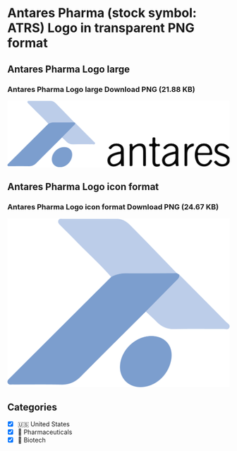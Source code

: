 # Antares Pharma (stock symbol: ATRS) Logo in transparent PNG format

## Antares Pharma Logo large

### Antares Pharma Logo large Download PNG (21.88 KB)

![Antares Pharma Logo large Download PNG (21.88 KB)](/img/orig/ATRS_BIG-9c7f8c9f.png)

## Antares Pharma Logo icon format

### Antares Pharma Logo icon format Download PNG (24.67 KB)

![Antares Pharma Logo icon format Download PNG (24.67 KB)](/img/orig/ATRS-ac0ef300.png)



## Categories
- [x] 🇺🇸 United States
- [x] 💊 Pharmaceuticals
- [x] 🧬 Biotech
